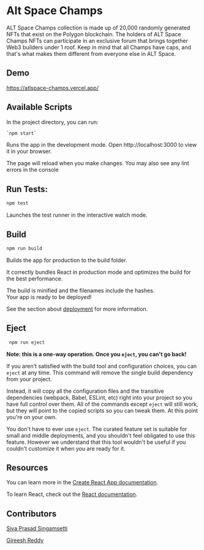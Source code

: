 
# Alt Space Champs


ALT Space Champs collection is made up of 20,000 randomly generated NFTs that exist on the Polygon blockchain. The holders of ALT Space Champs NFTs can participate in an exclusive forum that brings together Web3 builders under 1 roof. Keep in mind that all Champs have caps, and that's what makes them different from everyone else in ALT Space.

## Demo

https://atlspace-champs.vercel.app/

## Available Scripts
In the project directory, you can run:
```bash
`npm start`

```
Runs the app in the development mode. Open http://localhost:3000 to view it in your browser.

The page will reload when you make changes. You may also see any lint errors in the console
## Run Tests:

```bash
npm test
```
Launches the test runner in the interactive watch mode.


## Build
```bash
npm run build
```
Builds the app for production to the build folder.

It correctly bundles React in production mode and optimizes the build for the best performance.

The build is minified and the filenames include the hashes.\
Your app is ready to be deployed!

See the section about [deployment](https://facebook.github.io/create-react-app/docs/deployment) for more information.
## Eject

```bash
 npm run eject
 ```

**Note: this is a one-way operation. Once you `eject`, you can't go back!**

If you aren't satisfied with the build tool and configuration choices, you can `eject` at any time. This command will remove the single build dependency from your project.

Instead, it will copy all the configuration files and the transitive dependencies (webpack, Babel, ESLint, etc) right into your project so you have full control over them. All of the commands except `eject` will still work, but they will point to the copied scripts so you can tweak them. At this point you're on your own.

You don't have to ever use `eject`. The curated feature set is suitable for small and middle deployments, and you shouldn't feel obligated to use this feature. However we understand that this tool wouldn't be useful if you couldn't customize it when you are ready for it.
## Resources

You can learn more in the [Create React App documentation](https://facebook.github.io/create-react-app/docs/getting-started).

To learn React, check out the [React documentation](https://reactjs.org/).

## Contributors

[Siva Prasad Singamsetti](https://github.com/singamsetti-siva-prasad) 

[Gireesh Reddy](https://github.com/Gireeshbd) 



